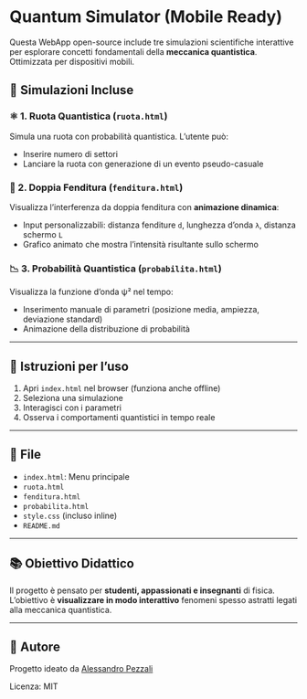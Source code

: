 
# Quantum Simulator (Mobile Ready)

Questa WebApp open-source include tre simulazioni scientifiche interattive per esplorare concetti fondamentali della **meccanica quantistica**. Ottimizzata per dispositivi mobili.

## 🔬 Simulazioni Incluse

### ⚛️ 1. Ruota Quantistica (`ruota.html`)
Simula una ruota con probabilità quantistica. L’utente può:
- Inserire numero di settori
- Lanciare la ruota con generazione di un evento pseudo-casuale

### 🌊 2. Doppia Fenditura (`fenditura.html`)
Visualizza l’interferenza da doppia fenditura con **animazione dinamica**:
- Input personalizzabili: distanza fenditure `d`, lunghezza d’onda `λ`, distanza schermo `L`
- Grafico animato che mostra l’intensità risultante sullo schermo

### 📉 3. Probabilità Quantistica (`probabilita.html`)
Visualizza la funzione d’onda ψ² nel tempo:
- Inserimento manuale di parametri (posizione media, ampiezza, deviazione standard)
- Animazione della distribuzione di probabilità

---

## 📲 Istruzioni per l’uso

1. Apri `index.html` nel browser (funziona anche offline)
2. Seleziona una simulazione
3. Interagisci con i parametri
4. Osserva i comportamenti quantistici in tempo reale

---

## 📁 File

- `index.html`: Menu principale
- `ruota.html`
- `fenditura.html`
- `probabilita.html`
- `style.css` (incluso inline)
- `README.md`

---

## 📚 Obiettivo Didattico

Il progetto è pensato per **studenti, appassionati e insegnanti** di fisica. L’obiettivo è **visualizzare in modo interattivo** fenomeni spesso astratti legati alla meccanica quantistica.

---

## 🧠 Autore

Progetto ideato da [Alessandro Pezzali](https://www.pezzaliapp.com)

Licenza: MIT
